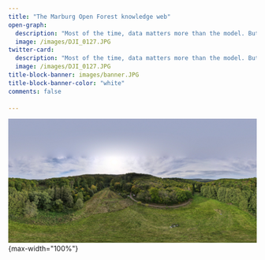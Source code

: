 ```yaml
---
title: "The Marburg Open Forest knowledge web"
open-graph:
  description: "Most of the time, data matters more than the model. But what is reality without model?"
  image: /images/DJI_0127.JPG
twitter-card:
  description: "Most of the time, data matters more than the model. But what is reality without model?"
  image: /images/DJI_0127.JPG
title-block-banner: images/banner.JPG
title-block-banner-color: "white"
comments: false

---
```


![](images/DJI_0127.JPG){max-width="100%"}
